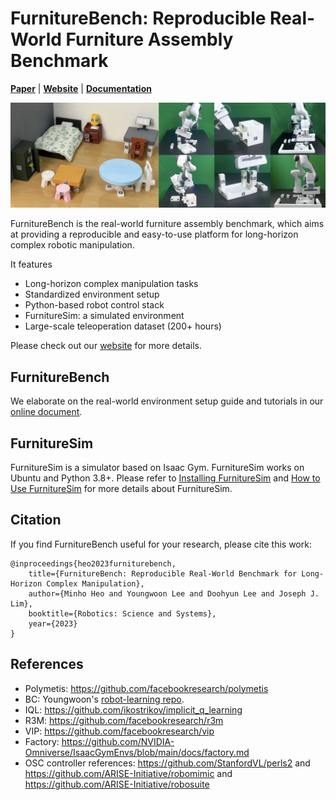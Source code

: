 # FurnitureBench: Reproducible Real-World Furniture Assembly Benchmark

[**Paper**](http://arxiv.org/abs/2305.12821)
| [**Website**](https://clvrai.com/furniture-bench/)
| [**Documentation**](https://clvrai.github.io/furniture-bench/docs/index.html)

![FurnitureBench](furniture_bench_banner.jpg)

FurnitureBench is the real-world furniture assembly benchmark, which aims at providing a reproducible and easy-to-use platform for long-horizon complex robotic manipulation.

It features
- Long-horizon complex manipulation tasks
- Standardized environment setup
- Python-based robot control stack
- FurnitureSim: a simulated environment
- Large-scale teleoperation dataset (200+ hours)

Please check out our [website](https://clvrai.com/furniture-bench/) for more details.


## FurnitureBench

We elaborate on the real-world environment setup guide and tutorials in our [online document](https://clvrai.github.io/furniture-bench/docs/index.html).


## FurnitureSim

FurnitureSim is a simulator based on Isaac Gym. FurnitureSim works on Ubuntu and Python 3.8+. Please refer to [Installing FurnitureSim](https://clvrai.github.io/furniture-bench/docs/getting_started/installing_furniture_sim.html) and [How to Use FurnitureSim](https://clvrai.github.io/furniture-bench/docs/tutorials/furniture_sim.html) for more details about FurnitureSim.


## Citation

If you find FurnitureBench useful for your research, please cite this work:
```
@inproceedings{heo2023furniturebench,
    title={FurnitureBench: Reproducible Real-World Benchmark for Long-Horizon Complex Manipulation},
    author={Minho Heo and Youngwoon Lee and Doohyun Lee and Joseph J. Lim},
    booktitle={Robotics: Science and Systems},
    year={2023}
}
```


## References

- Polymetis: https://github.com/facebookresearch/polymetis
- BC: Youngwoon's [robot-learning repo](https://github.com/youngwoon/robot-learning).
- IQL: https://github.com/ikostrikov/implicit_q_learning
- R3M: https://github.com/facebookresearch/r3m
- VIP: https://github.com/facebookresearch/vip
- Factory: https://github.com/NVIDIA-Omniverse/IsaacGymEnvs/blob/main/docs/factory.md
- OSC controller references: https://github.com/StanfordVL/perls2 and https://github.com/ARISE-Initiative/robomimic and https://github.com/ARISE-Initiative/robosuite
